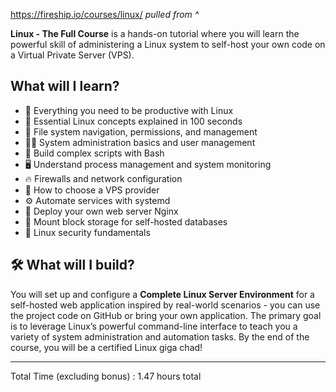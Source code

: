 https://fireship.io/courses/linux/
*pulled from ^*

**Linux - The Full Course** is a hands-on tutorial where you will learn the powerful skill of administering a Linux system to self-host your own code on a Virtual Private Server (VPS).

## What will I learn?

- 🐧 Everything you need to be productive with Linux
- 🚀 Essential Linux concepts explained in 100 seconds
- 📂 File system navigation, permissions, and management
- 👨‍💻 System administration basics and user management
- 📜 Build complex scripts with Bash
- 🖥️ Understand process management and system monitoring
- 🔥 Firewalls and network configuration
- 🤔 How to choose a VPS provider
- ⚙️ Automate services with systemd
- 🌟 Deploy your own web server Nginx
- 🧊 Mount block storage for self-hosted databases
- 🔐 Linux security fundamentals

## 🛠️ What will I build?

You will set up and configure a **Complete Linux Server Environment** for a self-hosted web application inspired by real-world scenarios - you can use the project code on GitHub or bring your own application. The primary goal is to leverage Linux’s powerful command-line interface to teach you a variety of system administration and automation tasks. By the end of the course, you will be a certified Linux giga chad!

---
Total Time (excluding bonus) : 1.47 hours total


